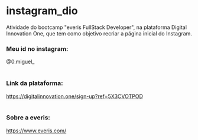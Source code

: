 # instagram_dio
Atividade do bootcamp "everis FullStack Developer", na plataforma Digital Innovation One, que tem como objetivo recriar a página inicial do Instagram.

### Meu id no instagram: <br/>
@0.miguel_<br/>
<br/>
### Link da plataforma:  <br/>
https://digitalinnovation.one/sign-up?ref=5X3CVOTPOD  <br/>
<br/>
### Sobre a everis:     <br/> 
https://www.everis.com/<br/>
